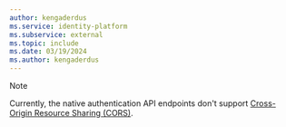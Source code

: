 ```yaml
---
author: kengaderdus
ms.service: identity-platform
ms.subservice: external
ms.topic: include
ms.date: 03/19/2024
ms.author: kengaderdus
---
```


> [!NOTE]  
> Currently, the native authentication API endpoints don't support [Cross-Origin Resource Sharing (CORS)](https://developer.mozilla.org/en-US/docs/Web/HTTP/CORS).